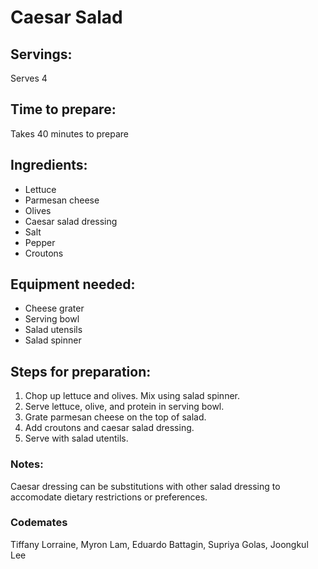 # Caesar Salad

## Servings: 
Serves 4 

## Time to prepare: 
Takes 40 minutes to prepare

## Ingredients:
- Lettuce
- Parmesan cheese
- Olives
- Caesar salad dressing
- Salt
- Pepper
- Croutons

## Equipment needed:
- Cheese grater
- Serving bowl
- Salad utensils
- Salad spinner 

## Steps for preparation:
1. Chop up lettuce and olives. Mix using salad spinner. 
2. Serve lettuce, olive, and protein in serving bowl.
3. Grate parmesan cheese on the top of salad.
4. Add croutons and caesar salad dressing.
5. Serve with salad utentils. 


### Notes:
Caesar dressing can be substitutions with other salad dressing to accomodate dietary restrictions or preferences. 


### Codemates #
Tiffany Lorraine, Myron Lam, Eduardo Battagin, Supriya Golas, Joongkul Lee
